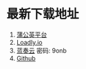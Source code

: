 # 最新下载地址

1.  [蒲公英平台](https://pgyer.com/mtll_dev)
2.  [Loadly.io](https://loadly.io/relaxpic)
3.  [蓝奏云](https://relaxpic.lanzouq.com/b048n3a1a) 密码: 9onb 
4.  [Github](https://github.com/RelaxPic/relaxpic.github.io/releases/) 
